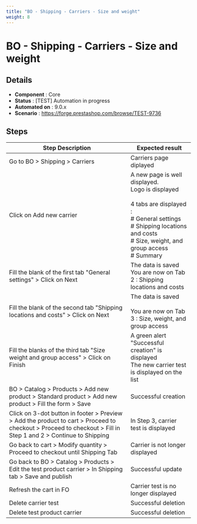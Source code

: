 ```yaml
---
title: "BO - Shipping - Carriers - Size and weight"
weight: 8
---
```


# BO - Shipping - Carriers - Size and weight
## Details
* **Component** : Core
* **Status** : [TEST] Automation in progress
* **Automated on** : 9.0.x
* **Scenario** : https://forge.prestashop.com/browse/TEST-9736

## Steps
| Step Description | Expected result |
| ----- | ----- |
| Go to BO > Shipping > Carriers | Carriers page diplayed |
| Click on Add new carrier | A new page is well displayed.<br>Logo is displayed<br><br>4 tabs are displayed :<br> # General settings <br> # Shipping locations and costs <br> # Size, weight, and group access<br> # Summary |
| Fill the blank of the first tab "General settings" > Click on Next | The data is saved<br>You are now on Tab 2 : Shipping locations and costs |
| Fill the blank of the second tab "Shipping locations and costs" > Click on Next | The data is saved<br><br>You are now on Tab 3 : Size, weight, and group access |
| Fill the blanks of the third tab "Size weight and group access" > Click on Finish | A green alert "Successful creation" is displayed<br>The new carrier test is displayed on the list |
| BO > Catalog > Products > Add new product > Standard product > Add new product > Fill the form > Save | Successful creation |
| Click on 3-dot button in footer > Preview > Add the product to cart > Proceed to checkout > Proceed to checkout > Fill in Step 1 and 2 > Continue to Shipping | In Step 3, carrier test is displayed |
| Go back to cart > Modify quantity > Proceed to checkout until Shipping Tab | Carrier is not longer displayed |
| Go back to BO > Catalog > Products > Edit the test product carrier > In Shipping tab > Save and publish | Successful update |
| Refresh the cart in FO | Carrier test is no longer displayed |
| Delete carrier test | Successful deletion |
| Delete test product carrier | Successful deletion |
